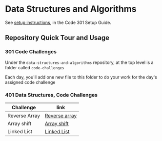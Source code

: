 # Data Structures and Algorithms

See [setup instructions](https://codefellows.github.io/setup-guide/code-301/3-code-challenges), in the Code 301 Setup Guide.

## Repository Quick Tour and Usage

### 301 Code Challenges

Under the `data-structures-and-algorithms` repository, at the top level is a folder called `code-challenges`

Each day, you'll add one new file to this folder to do your work for the day's assigned code challenge

### 401 Data Structures, Code Challenges

| Challenge     | link                                                                                                                                                           |
| ------------- | -------------------------------------------------------------------------------------------------------------------------------------------------------------- |
| Reverse Array | [Reverse array](https://github.com/Mohammed-Alramahi/data-structures-and-algorithms/blob/master/401-challenges/array-reverse/reverse-array.md)                 |
| Array shift   | [Array shift](https://github.com/Mohammed-Alramahi/data-structures-and-algorithms/blob/master/401-challenges/array-shift/array-shift.md)                       |
| Linked List   | [Linked List](https://github.com/Mohammed-Alramahi/data-structures-and-algorithms/blob/master/401-challenges/linked-list-insertions/linked-list-insertions.md) |
